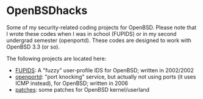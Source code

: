 # OpenBSDhacks
Some of my security-related coding projects for OpenBSD. Please note that I wrote these codes when I was in school (FUPIDS) or in my second undergrad semester (openportd). These codes are designed to work with OpenBSD 3.3 (or so).

The following projects are located here:

* [FUPIDS](https://github.com/cdpxe/OpenBSDhacks/tree/master/FUPIDS): A "fuzzy" user-profile IDS for OpenBSD; written in 2002/2002
* [openportd](https://github.com/cdpxe/OpenBSDhacks/tree/master/openportd): "port knocking" service, but actually not using ports (it uses ICMP instead), for OpenBSD; written in 2006
* [patches](https://github.com/cdpxe/OpenBSDhacks/tree/master/patches): some patches for OpenBSD kernel/userland

